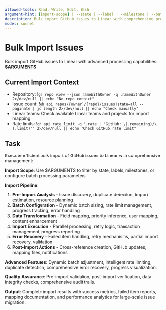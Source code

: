 ```yaml
---
allowed-tools: Read, Write, Edit, Bash
argument-hint: [import-scope] | --state | --label | --milestone | --batch-size
description: Bulk import GitHub issues to Linear with comprehensive progress tracking and error handling
model: sonnet
---
```


# Bulk Import Issues

Bulk import GitHub issues to Linear with advanced processing capabilities: **$ARGUMENTS**

## Current Import Context

- Repository: !`gh repo view --json nameWithOwner -q .nameWithOwner 2>/dev/null || echo "No repo context"`
- Issue count: !`gh api repos/{owner}/{repo}/issues?state=all --paginate | jq length 2>/dev/null || echo "Check manually"`
- Linear teams: Check available Linear teams and projects for import mapping
- Rate limits: !`gh api rate_limit -q '.rate | "GitHub: \(.remaining)/\(.limit)"' 2>/dev/null || echo "Check GitHub rate limit"`

## Task

Execute efficient bulk import of GitHub issues to Linear with comprehensive management:

**Import Scope**: Use $ARGUMENTS to filter by state, labels, milestones, or configure batch processing parameters

**Import Pipeline**:
1. **Pre-Import Analysis** - Issue discovery, duplicate detection, import estimation, resource planning
2. **Batch Configuration** - Dynamic batch sizing, rate limit management, progress tracking, error handling
3. **Data Transformation** - Field mapping, priority inference, user mapping, content enhancement
4. **Import Execution** - Parallel processing, retry logic, transaction management, progress reporting
5. **Error Recovery** - Failed item handling, retry mechanisms, partial import recovery, validation
6. **Post-Import Actions** - Cross-reference creation, GitHub updates, mapping files, notifications

**Advanced Features**: Dynamic batch adjustment, intelligent rate limiting, duplicate detection, comprehensive error recovery, progress visualization.

**Quality Assurance**: Pre-import validation, post-import verification, data integrity checks, comprehensive audit trails.

**Output**: Complete import results with success metrics, failed item reports, mapping documentation, and performance analytics for large-scale issue migration.